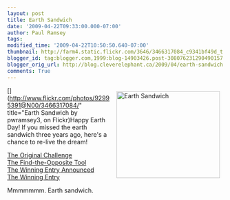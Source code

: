 ```yaml
---
layout: post
title: Earth Sandwich
date: '2009-04-22T09:33:00.000-07:00'
author: Paul Ramsey
tags: 
modified_time: '2009-04-22T10:50:50.640-07:00'
thumbnail: http://farm4.static.flickr.com/3646/3466317084_c9341bf49d_t.jpg
blogger_id: tag:blogger.com,1999:blog-14903426.post-308076231290490157
blogger_orig_url: http://blog.cleverelephant.ca/2009/04/earth-sandwich.html
comments: True
---
```


[<img src="http://farm4.static.flickr.com/3646/3466317084_c9341bf49d_m.jpg" width="240" height="202" alt="Earth Sandwich"  style="float:right;padding:10px;" />](http://www.flickr.com/photos/92995391@N00/3466317084/" title="Earth Sandwich by pwramsey3, on Flickr)Happy Earth Day! If you missed the earth sandwich three years ago, here's a chance to re-live the dream!

[The Original Challenge](http://www.zefrank.com/theshow/archives/2006/05/051606.html)<br />[The Find-the-Opposite Tool](http://www.zefrank.com/sandwich/tool.html)<br />[The Winning Entry Announced](http://www.zefrank.com/theshow/archives/2006/06/061206.html)<br />[The Winning Entry](http://scourist.com/2006/06/09/0009-earth-sandwich/)

Mmmmmmm. Earth sandwich.

